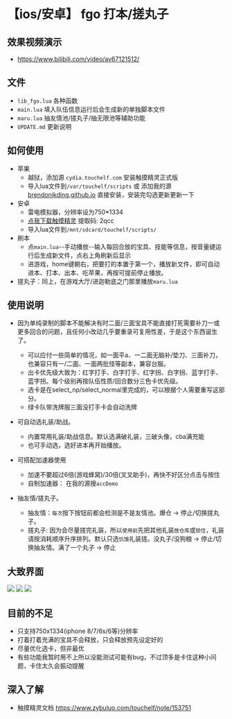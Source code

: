 
# 【ios/安卓】 fgo 打本/搓丸子

## 效果视频演示
* https://www.bilibili.com/video/av67121512/
## 文件
* `lib_fgo.lua` 各种函数
* `main.lua` 填入队伍信息运行后会生成新的单独脚本文件
* `maru.lua` 抽友情池/搓丸子/抽无限池等辅助功能
* `UPDATE.md` 更新说明

## 如何使用
* 苹果
  * 越狱，添加源 `cydia.touchelf.com` 安装触摸精灵正式版
  * 导入lua文件到`/var/touchelf/scripts` 或 添加我的源 [brendonjkding.github.io](http://brendonjkding.github.io) 直接安装，安装完勾选更新更新一下
* 安卓
  * 雷电模拟器，分辨率设为750*1334
  * [点我下载触摸精灵](https://pan.baidu.com/s/1JXOsnElUO_8SWeNYUT8RQQ)  提取码: 2qcc
  * 导入lua文件到`/mnt/sdcard/touchelf/scripts/`
* 刷本
  * 点`main.lua`--手动播放--输入每回合放的宝具、技能等信息，按音量键运行后生成新文件，点右上角刷新后显示
  * 进游戏，home键朝右，把要打的本置于第一个，播放新文件，即可自动进本、打本、出本、吃苹果，再按可提前停止播放。
* 搓丸子：同上，在游戏大厅/进迦勒底之门那里播放`maru.lua`

## 使用说明
* 因为单纯录制的脚本不能解决有时二面/三面宝具不能直接打死需要补刀一或更多回合的问题，且任何小改动几乎要重录可复用性差，于是这个东西诞生了。
  * 可以应付一些简单的情况，如一面平a、一二面无脑补/垫刀、三面补刀，也兼容只有一/二面、一面两批怪等副本，兼容台服。
  * 出卡优先级大致为：红字打手、白字打手、红字拐、白字拐、蓝字打手、蓝字拐。每个级别再按队伍性质/回合数分三色卡优先级。
  * 选卡是在select_np/select_normal里完成的，可以根据个人需要重写这部分。
  * 绿卡队带洗牌服三面没打手卡会自动洗牌

* 可自动选礼装/助战。
  * 内置常用礼装/助战信息。默认选满破礼装，三破头像，cba满充能
  * 也可手动选，选好进本再开始播放。
* 可搭配加速器使用
  * 加速不要超过6倍(游戏蜂窝)/30倍(叉叉助手)，再快不好区分点击与按住
  * 自制加速器： 在我的源搜`accDemo`
* 抽友情/搓丸子。
  * 抽友情：`每次`按下按钮前都会检测是不是友情池。爆仓 -> 停止/切换搓丸子。
  * 搓丸子: 因为会尽量搓完礼装，所以`使用前`先把其他礼装`放仓库`或`锁住`，礼装请按消耗顺序升序排列。默认只选`饥饿`礼装搓。没丸子/没狗粮 -> 停止/切换抽友情。满了一个丸子 -> 停止

## 大致界面
![](https://github.com/brendonjkding/fgo_lua_test/raw/master/pic/1.PNG) 
![](https://github.com/brendonjkding/fgo_lua_test/raw/master/pic/2.PNG) 
![](https://github.com/brendonjkding/fgo_lua_test/raw/master/pic/3.PNG) 

## 目前的不足
* 只支持750x1334(iphone 8/7/6s/6等)分辨率
* 打着打着充满的宝具不会释放，只会释放预先设定好的
* 尽量优化选卡，但非最优
* 有些功能我暂时用不上所以没能测试可能有bug，不过顶多是卡住这种小问题，卡住太久会振动提醒

## 深入了解
* 触摸精灵文档 https://www.zybuluo.com/touchelf/note/153751

